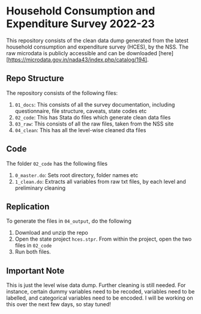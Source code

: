# Household Consumption and Expenditure Survey 2022-23

This repository consists of the clean data dump generated from the latest household consumption and expenditure survey (HCES), by the NSS. The raw microdata is publicly accessible and can be downloaded [here][https://microdata.gov.in/nada43/index.php/catalog/194].

## Repo Structure

The repository consists of the following files:

1. `01_docs`: This consists of all the survey documentation, including questionnaire, file structure, caveats, state codes etc
2. `02_code`: This has Stata do files which generate clean data files
3. `03_raw`: This consists of all the raw files, taken from the NSS site
4. `04_clean`: This has all the level-wise cleaned dta files

## Code

The folder `02_code` has the following files

1. `0_master.do`: Sets root directory, folder names etc
2. `1_clean.do`: Extracts all variables from raw txt files, by each level and preliminary cleaning

## Replication

To generate the files in `04_output`, do the following

1. Download and unzip the repo
2. Open the state project `hces.stpr`. From within the project, open the two files in `02_code`
3. Run both files.

## Important Note

This is just the level wise data dump. Further cleaning is still needed. For instance, certain dummy variables need to be recoded, variables need to be labelled, and categorical variables need to be encoded. I will be working on this over the next few days, so stay tuned!

